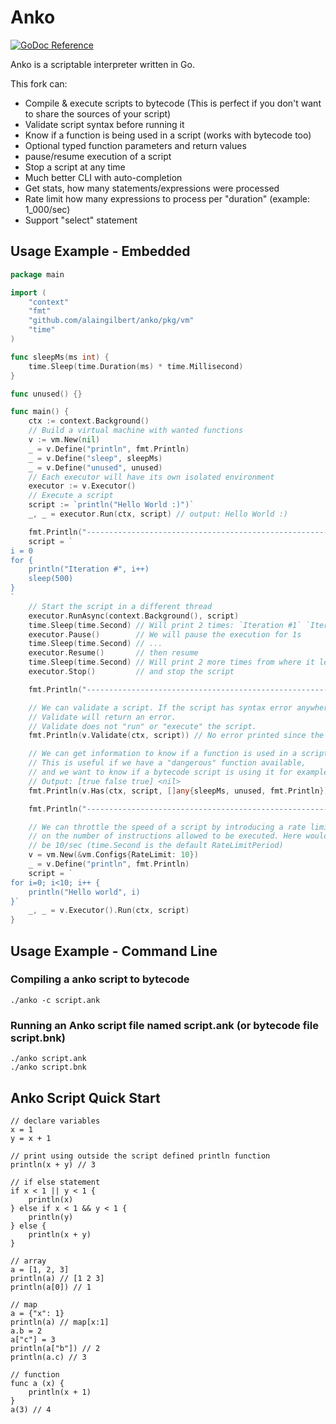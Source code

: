# Anko

[![GoDoc Reference](https://godoc.org/github.com/alaingilbert/anko/vm?status.svg)](http://godoc.org/github.com/alaingilbert/anko/vm)

Anko is a scriptable interpreter written in Go.

This fork can:
- Compile & execute scripts to bytecode (This is perfect if you don't want to share the sources of your script)
- Validate script syntax before running it
- Know if a function is being used in a script (works with bytecode too)
- Optional typed function parameters and return values
- pause/resume execution of a script
- Stop a script at any time
- Much better CLI with auto-completion
- Get stats, how many statements/expressions were processed
- Rate limit how many expressions to process per "duration" (example: 1_000/sec)
- Support "select" statement

## Usage Example - Embedded

```go
package main

import (
    "context"
    "fmt"
    "github.com/alaingilbert/anko/pkg/vm"
    "time"
)

func sleepMs(ms int) {
    time.Sleep(time.Duration(ms) * time.Millisecond)
}

func unused() {}

func main() {
    ctx := context.Background()
    // Build a virtual machine with wanted functions
    v := vm.New(nil)
    _ = v.Define("println", fmt.Println)
    _ = v.Define("sleep", sleepMs)
    _ = v.Define("unused", unused)
    // Each executor will have its own isolated environment
    executor := v.Executor()
    // Execute a script
    script := `println("Hello World :)")`
    _, _ = executor.Run(ctx, script) // output: Hello World :)

    fmt.Println("-------------------------------------------------------------------------------")
    script = `
i = 0
for {
    println("Iteration #", i++)
    sleep(500)
}
`
    // Start the script in a different thread
    executor.RunAsync(context.Background(), script)
    time.Sleep(time.Second) // Will print 2 times: `Iteration #1` `Iteration #2`
    executor.Pause()        // We will pause the execution for 1s
    time.Sleep(time.Second) // ...
    executor.Resume()       // then resume
    time.Sleep(time.Second) // Will print 2 more times from where it left: `Iteration #3` `Iteration #4`
    executor.Stop()         // and stop the script

    fmt.Println("-------------------------------------------------------------------------------")

    // We can validate a script. If the script has syntax error anywhere in it,
    // Validate will return an error.
    // Validate does not "run" or "execute" the script.
    fmt.Println(v.Validate(ctx, script)) // No error printed since the script is valid

    // We can get information to know if a function is used in a script
    // This is useful if we have a "dangerous" function available,
    // and we want to know if a bytecode script is using it for example.
    // Output: [true false true] <nil>
    fmt.Println(v.Has(ctx, script, []any{sleepMs, unused, fmt.Println}))

    fmt.Println("-------------------------------------------------------------------------------")

    // We can throttle the speed of a script by introducing a rate limit
    // on the number of instructions allowed to be executed. Here would
    // be 10/sec (time.Second is the default RateLimitPeriod)
    v = vm.New(&vm.Configs{RateLimit: 10})
    _ = v.Define("println", fmt.Println)
    script = `
for i=0; i<10; i++ {
    println("Hello world", i)
}`
    _, _ = v.Executor().Run(ctx, script)
}
```

## Usage Example - Command Line

### Compiling a anko script to bytecode
```
./anko -c script.ank
```

### Running an Anko script file named script.ank (or bytecode file script.bnk)
```
./anko script.ank
./anko script.bnk
```

## Anko Script Quick Start
```
// declare variables
x = 1
y = x + 1

// print using outside the script defined println function
println(x + y) // 3

// if else statement
if x < 1 || y < 1 {
    println(x)
} else if x < 1 && y < 1 {
    println(y)
} else {
    println(x + y)
}

// array
a = [1, 2, 3]
println(a) // [1 2 3]
println(a[0]) // 1

// map
a = {"x": 1}
println(a) // map[x:1]
a.b = 2
a["c"] = 3
println(a["b"]) // 2
println(a.c) // 3

// function
func a (x) {
    println(x + 1)
}
a(3) // 4
```
